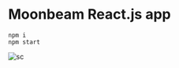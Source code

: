 # Moonbeam React.js app
```
npm i
npm start
```
![sc](https://github.com/CccrizzZ/moonbeam-react-app/blob/main/sc.png)
